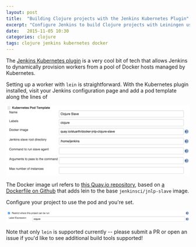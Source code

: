 ```yaml
---
layout: post
title:  "Building Clojure projects with the Jenkins Kubernetes Plugin"
excerpt: "Configure Jenkins to build Clojure projects with Leiningen using the Kubernetes plugin"
date:   2015-11-05 10:30
categories: clojure
tags: clojure jenkins kubernetes docker
---
```


The [Jenkins Kubernetes plugin](https://wiki.jenkins-ci.org/display/JENKINS/Kubernetes+Plugin) is a very cool bit of tech that allows Jenkins to dynamically provision workers from a pool of Docker hosts managed by Kubernetes.

Setting up a worker with `lein` is straightforward. With the Kubernetes plugin installed, visit your Jenkins configuration page and add a pod template along the lines of

![Kubernetes pod template](/images/kubernetes-pod-template.png)

The Docker image url refers to [this Quay.io repository](https://quay.io/repository/stuarth/docker-jnlp-clojure-slave), based on [a Dockerfile on Github](https://github.com/stuarth/docker-jnlp-clojure-slave/blob/master/Dockerfile) that adds lein to the base `jenkinsci/jnlp-slave` image.

Configure your project to use the pod and you're set.

![Jenkins Project config](/images/jenkins-project-config.png)

Note that only `lein` is supported currently -- please submit a PR or open an issue if you'd like to see additional build tools supported!
